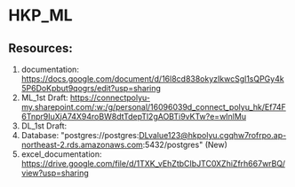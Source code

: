 # HKP_ML
## Resources: 
1. documentation: https://docs.google.com/document/d/16l8cd838okyzIkwcSgl1sQPGy4k5P6DoKpbut9qogrs/edit?usp=sharing
2. ML_1st Draft: https://connectpolyu-my.sharepoint.com/:w:/g/personal/16096039d_connect_polyu_hk/Ef74F6Tnpr9IuXjA74X94roBW8dtTdepTl2gAOBTi9vKTw?e=wInlMu 
3. DL_1st Draft: 
4. Database: "postgres://postgres:DLvalue123@hkpolyu.cgqhw7rofrpo.ap-northeast-2.rds.amazonaws.com:5432/postgres" (New)
5. excel_documentation: https://drive.google.com/file/d/1TXK_vEhZtbCIbJTC0XZhiZfrh667wrBQ/view?usp=sharing
